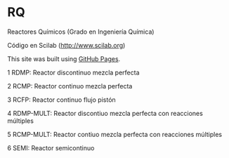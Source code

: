 # RQ

Reactores Químicos (Grado en Ingeniería Química)

Código en Scilab (http://www.scilab.org)

This site was built using [GitHub Pages](https://pages.github.com/).




1 RDMP: Reactor discontinuo mezcla perfecta

2 RCMP: Reactor continuo mezcla perfecta

3 RCFP: Reactor continuo flujo pistón

4 RDMP-MULT: Reactor discontiuo mezcla perfecta con reacciones múltiples

5 RCMP-MULT: Reactor contiuo mezcla perfecta con reacciones múltiples

6 SEMI: Reactor semicontinuo
